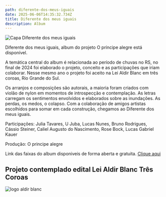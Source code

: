 ```yaml
---
path: diferente-dos-meus-iguais
date: 2025-06-06T14:35:32.734Z
title: Diferente dos meus iguais
description: Album
---
```

![Capa Diferente dos meus iguais](../assets/capa-diferente-dos-meus-iguais-ok.jpg "Diferente dos meus iguais")

Diferente dos meus iguais, album do projeto O príncipe alegre está disponível. 

A temática central do album é relacionada ao período de chuvas no RS, no final de 2024 foi elaborado o projeto, conceito e as participações que iriam colaborar. Nesse mesmo ano o projeto foi aceito na Lei Aldir Blanc em três coroas, Rio Grande do Sul.

Os arranjos e composições são autorais, a maioria foram criados com violão de nylon em momentos de introspecção e contemplação. As letras carregam os sentimentos envolvidos e elaborados sobre as inundações. As perdas, os medos, o colapso. Com a colaboração de amigos artistas escolhidos para somar em cada construção, chegamos ao Diferente dos meus iguais.

Participações: Julia Tavares, U Juba,  Lucas Nunes, Bruno Rodrigues, Cássio Steiner, Caliel Augusto do Nascimento, Rose Bock, Lucas Gabriel Kauer

P﻿rodução: O principe alegre



L﻿ink das faixas do album disponiveis de forma aberta e gratuita. [Clique aqui ](https://drive.google.com/drive/folders/1Ou_h3L9cohrSThzasVBZmQG_dVraNBla?usp=sharing>)

<!--StartFragment-->

## Projeto contemplado edital Lei Aldir Blanc Três Coroas

![logo aldir blanc](../assets/aldirblanc_fundobranco.png)

<!--EndFragment-->